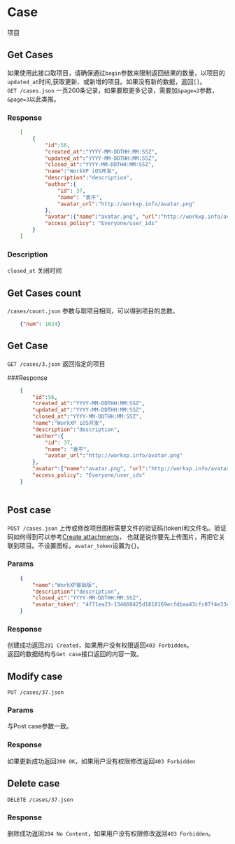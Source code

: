 # Case
项目

## Get Cases
如果使用此接口取项目，请确保通过`begin`参数来限制返回结果的数量，以项目的`updated_at`时间,获取更新、或新增的项目。如果没有新的数据，返回`[]`。  
`GET /cases.json`  一页200条记录，如果要取更多记录，需要加`&page=2`参数，`&page=3`以此类推。

### Response

```json
	[
		{
			"id":56,
			"created_at":"YYYY-MM-DDTHH:MM:SSZ",
			"updated_at":"YYYY-MM-DDTHH:MM:SSZ",
			"closed_at":"YYYY-MM-DDTHH:MM:SSZ",
			"name":"WorkXP iOS开发",  
			"description":"description",
			"author":{
				"id": 37,
				"name": "袁平",
				"avatar_url":"http://workxp.info/avatar.png"
			},
			"avatar":{"name":"avatar.png", "url":"http://workxp.info/avatar.png"},
			"access_policy": "Everyone/user_ids"
		}
	]
```

### Description
`closed_at` 关闭时间

## Get Cases count
`/cases/count.json` 参数与取项目相同，可以得到项目的总数。

```json
	{"num": 1024}
```

## Get Case
`GET /cases/3.json` 返回指定的项目

###Response

```json
	{
		"id":56,
		"created_at":"YYYY-MM-DDTHH:MM:SSZ",
		"updated_at":"YYYY-MM-DDTHH:MM:SSZ",
		"closed_at":"YYYY-MM-DDTHH:MM:SSZ",
		"name":"WorkXP iOS开发",  
		"description":"description",
		"author":{
			"id": 37,
			"name": "袁平",
			"avatar_url":"http://workxp.info/avatar.png"
		},
		"avatar":{"name":"avatar.png", "url":"http://workxp.info/avatar.png"},
		"access_policy": "Everyone/user_ids"
	}
	
```

## Post case
`POST /cases.json` 上传或修改项目图标需要文件的验证码(token)和文件名。验证码如何得到可以参考[Create attachments](https://github.com/yuanping/workxp-api/blob/master/sections/attachments.md)，
也就是说你要先上传图片，再把它关联到项目。不设置图标，`avatar_token`设置为`{}`。

### Params

```json
	{
		"name":"WorkXP基础版",  
		"description":"description",
		"closed_at":"YYYY-MM-DDTHH:MM:SSZ",
		"avatar_token": "4f71ea23-134660425d1818169ecfdbaa43cfc07f4e33ef4c"
	}
```

### Response
创建成功返回`201 Created`，如果用户没有权限返回`403 Forbidden`。  
返回的数据结构与`Get case`接口返回的内容一致。

## Modify case
`PUT /cases/37.json`

### Params

与Post case参数一致。

### Response
如果更新成功返回`200 OK`，如果用户没有权限修改返回`403 Forbidden`

## Delete case
`DELETE /cases/37.json`

### Response
删除成功返回`204 No Content`，如果用户没有权限修改返回`403 Forbidden`。